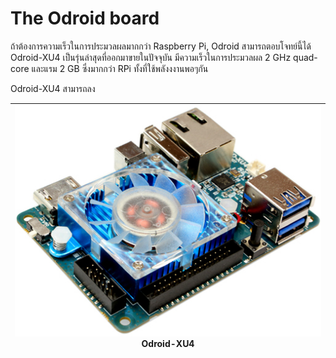 # The Odroid board

ถ้าต้องการความเร็วในการประมวลผลมากกว่า Raspberry Pi, Odroid สามารถตอบโจทย์นี้ได้ Odroid-XU4 เป็นรุ่นล่าสุดที่ออกมาขายในปัจจุบัน มีความเร็วในการประมวลผล 2 GHz quad-core และแรม 2 GB ซึ่งมากกว่า RPi ทั้งที่ใช้พลังงงานพอๆกัน

Odroid-XU4 สามารถลง

| ![Odroid-XU4](/assets/odroid_xu4.jpg) Odroid-XU4|
| :---: |




